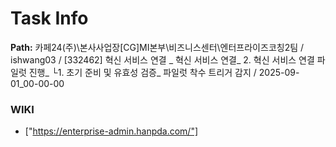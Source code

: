 # Task Info

**Path:** 카페24(주)\본사사업장\[CG]MI본부\비즈니스센터\엔터프라이즈코칭2팀 / ishwang03 / [332462] 혁신 서비스 연결 _ 혁신 서비스 연결_ 2. 혁신 서비스 연결 파일럿 진행_ └1. 초기 준비 및 유효성 검증_ 파일럿 착수 트리거 감지 / 2025-09-01_00-00-00

### WIKI
- ["https://enterprise-admin.hanpda.com/"]

